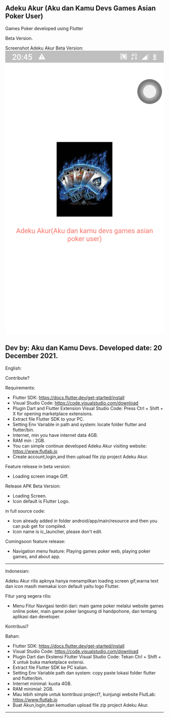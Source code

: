 Adeku Akur (Aku dan Kamu Devs Games Asian Poker User)
---------------------------------------------------------------------------------------------------------------------------------------------------------------------------------

Games Poker developed using Flutter

Beta Version.

Screenshot Adeku Akur Beta Version: ![Screenshot Adeku Akur Beta Version](https://raw.githubusercontent.com/AnandaRauf/Adeku-Akur-Aku-dan-Kamu-Devs-Games-Asian-Poker-User-/main/AT_20122021_20461.jpg)

Dev by: Aku dan Kamu Devs.
Developed date: 20 December 2021.
---------------------------------------------------------------------------------------------------------------------------------------------------------------------------------
English:

Contribute?

Requirements:
- Flutter SDK: https://docs.flutter.dev/get-started/install
- Visual Studio Code: https://code.visualstudio.com/download
- Plugin Dart and Flutter Extension Visual Studio Code: Press Ctrl + Shift + X for opening marketplace extensions.
- Extract file Flutter SDK to your PC.
- Setting Env Variable in path and system: locate folder flutter and flutter/bin.
- Internet, min you have internet data 4GB.
- RAM min : 2GB.
- You can simple continue developed Adeku Akur visiting website: https://www.flutlab.io
- Create account,login,and then upload file zip project Adeku Akur.

Feature release in beta version:
- Loading screen image Giff.

Release APK Beta Version:
- Loading Screen.
- Icon default is Flutter Logo.

in full source code:
- Icon already added in folder android/app/main/resource and then you can pub get for compiled.
- Icon name is ic_launcher, please don't edit.


Comingsoon feature release:
- Navigation menu feature: Playing games poker web, playing poker games, and about app.



---------------------------------------------------------------------------------------------------------------------------------------------------------------------------------

Indonesian:

Adeku Akur rilis apknya hanya menampilkan loading screen gif,warna text dan icon masih memakai icon default yaitu logo Flutter.

Fitur yang segera rilis:
- Menu Fitur Navigasi terdiri dari: main game poker melalui website games online poker, main game poker langsung di handpohone, dan tentang aplikasi dan developer.

Kontribusi?

Bahan:
- Flutter SDK: https://docs.flutter.dev/get-started/install
- Visual Studio Code: https://code.visualstudio.com/download
- Plugin Dart dan Ekstensi Flutter Visual Studio Code: Tekan Ctrl + Shift + X untuk buka marketplace extensi.
- Extract file Flutter SDK ke PC kalian.
- Setting Env Variable path dan system: copy paste lokasi folder flutter and flutter/bin.
- Internet minimal: kuota 4GB.
- RAM minimial: 2GB.
- Mau lebih simple untuk kontribusi project?, kunjungi website FlutLab: https://www.flutlab.io
- Buat Akun,login,dan kemudian upload file zip project Adeku Akur.

---------------------------------------------------------------------------------------------------------------------------------------------------------------------------------

